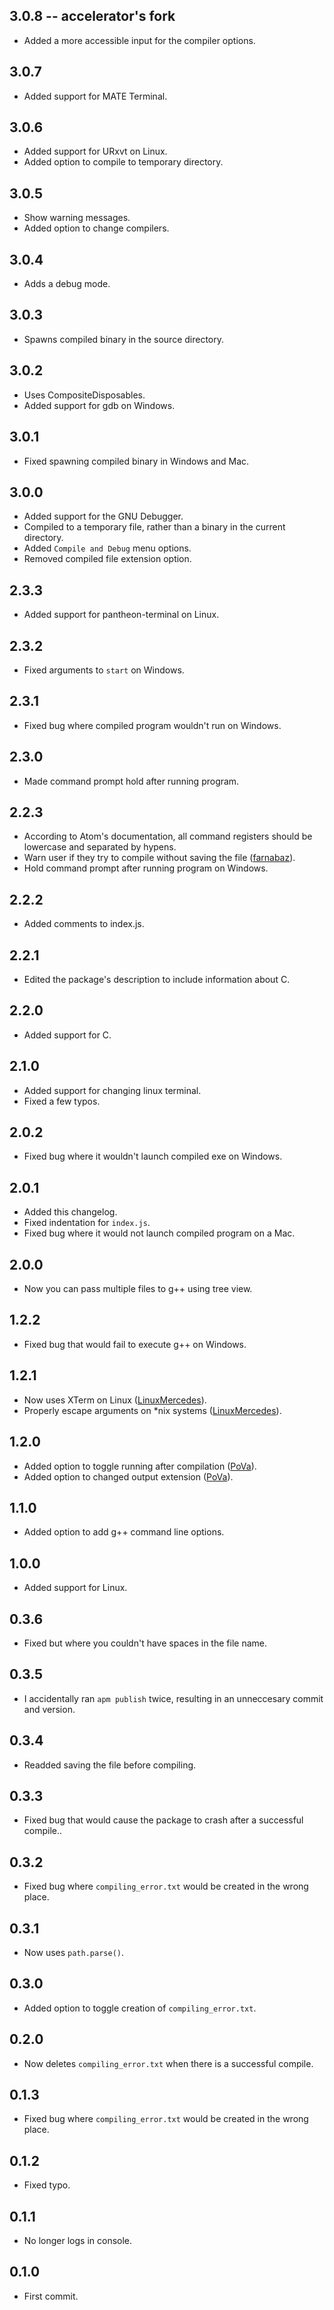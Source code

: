 ## 3.0.8 -- accelerator's fork
* Added a more accessible input for the compiler options.

## 3.0.7
* Added support for MATE Terminal.

## 3.0.6
* Added support for URxvt on Linux.
* Added option to compile to temporary directory.

## 3.0.5
* Show warning messages.
* Added option to change compilers.

## 3.0.4
* Adds a debug mode.

## 3.0.3
* Spawns compiled binary in the source directory.

## 3.0.2
* Uses CompositeDisposables.
* Added support for gdb on Windows.

## 3.0.1
* Fixed spawning compiled binary in Windows and Mac.

## 3.0.0
* Added support for the GNU Debugger.
* Compiled to a temporary file, rather than a binary in the current directory.
* Added `Compile and Debug` menu options.
* Removed compiled file extension option.

## 2.3.3
* Added support for pantheon-terminal on Linux.

## 2.3.2
* Fixed arguments to `start` on Windows.

## 2.3.1
* Fixed bug where compiled program wouldn't run on Windows.

## 2.3.0
* Made command prompt hold after running program.

## 2.2.3
* According to Atom's documentation, all command registers should be lowercase and separated by hypens.
* Warn user if they try to compile without saving the file ([farnabaz](https://github.com/farnabaz)).
* Hold command prompt after running program on Windows.

## 2.2.2
* Added comments to index.js.

## 2.2.1
* Edited the package's description to include information about C.

## 2.2.0
* Added support for C.

## 2.1.0
* Added support for changing linux terminal.
* Fixed a few typos.

## 2.0.2
* Fixed bug where it wouldn't launch compiled exe on Windows.

## 2.0.1
* Added this changelog.
* Fixed indentation for `index.js`.
* Fixed bug where it would not launch compiled program on a Mac.

## 2.0.0
* Now you can pass multiple files to g++ using tree view.

## 1.2.2
* Fixed bug that would fail to execute g++ on Windows.

## 1.2.1
* Now uses XTerm on Linux ([LinuxMercedes](https://github.com/LinuxMercedes)).
* Properly escape arguments on \*nix systems ([LinuxMercedes](https://github.com/LinuxMercedes)).

## 1.2.0
* Added option to toggle running after compilation ([PoVa](https://github.com/PoVa)).
* Added option to changed output extension ([PoVa](https://github.com/PoVa)).

## 1.1.0
* Added option to add g++ command line options.

## 1.0.0
* Added support for Linux.

## 0.3.6
* Fixed but where you couldn't have spaces in the file name.

## 0.3.5
* I accidentally ran `apm publish` twice, resulting in an unneccesary commit and version.

## 0.3.4
* Readded saving the file before compiling.

## 0.3.3
* Fixed bug that would cause the package to crash after a successful compile..

## 0.3.2
* Fixed bug where `compiling_error.txt` would be created in the wrong place.

## 0.3.1
* Now uses `path.parse()`.

## 0.3.0
* Added option to toggle creation of `compiling_error.txt`.

## 0.2.0
* Now deletes `compiling_error.txt` when there is a successful compile.

## 0.1.3
* Fixed bug where `compiling_error.txt` would be created in the wrong place.

## 0.1.2
* Fixed typo.

## 0.1.1
* No longer logs in console.

## 0.1.0
* First commit.
